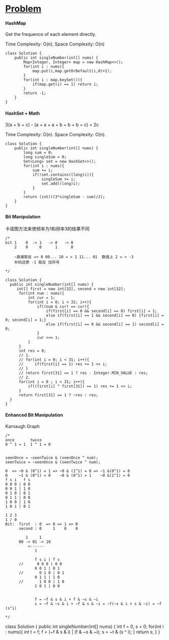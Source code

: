 # [Problem](https://leetcode.com/problems/single-number-ii/)


#### HashMap
Get the frequence of each element directly.  

Time Complexity: O(n), Space Complexity: O(n)  

````
class Solution {
    public int singleNumber(int[] nums) {
        Map<Integer, Integer> map = new HashMap<>();
        for(int i : nums){
            map.put(i,map.getOrDefault(i,0)+1);
        }
        for(int i : map.keySet()){
            if(map.get(i) == 1) return i;
        }
        return -1;
    }
}
````

#### HashSet + Math
3(a + b + c) - (a + a + a + b + b + b + c) = 2c  

Time Complexity: O(n). Space Complexity: O(n).
````
class Solution {
    public int singleNumber(int[] nums) {
        long sum = 0;
        long singleSum = 0;
        Set<Long> set = new HashSet<>();
        for(int i : nums){
            sum += i;
            if(!set.contains((long)i)){
                singleSum += i;
                set.add((long)i);
            }
        }
        return (int)((3*singleSum - sum)/2);
    }
}
````

#### Bit Manipulation
卡诺图方法来使频率为1和频率3的结果不同  

````
/*
bit 1    0  -> 1   -> 0   -> 0
    2    0     0      1      0
    
    ~直接取反 => 0 00... 10 = > 1 11... 01  数值上 2 = > -3
    补码还原 -1 取反 加符号
    
*/
````
````
class Solution {
  public int singleNumber(int[] nums) {
     int[] first = new int[32], second = new int[32];
      for(int num : nums){
          int cur = 1;
          for(int i = 0; i < 32; i++){
              if((num & cur) == cur){
                  if(first[i] == 0 && second[i] == 0) first[i] = 1;
                  else if(first[i] == 1 && second[i] == 0) {first[i] = 0; second[i] = 1;}
                  else if(first[i] == 0 && second[i] == 1) second[i] = 0;
              }
              cur <<= 1;
          }
      }
      int res = 0;
      // 1.
      // for(int i = 0; i < 31; i++){
      //     if(first[i] == 1) res += 1 << i;
      // }
      // return first[31] == 1 ? res - Integer.MIN_VALUE : res;
      // 2.
      for(int i = 0 ; i < 31; i++){
          if((first[i] ^ first[31]) == 1) res += 1 << i;
      }
      return first[31] == 1 ? ~res : res;
  }
}
````

#### Enhanced Bit Manipulation 
Karnaugh Graph
````
/*
once       twice
0 ^ 1 = 1  1 ^ 1 = 0 


seenOnce = ~seenTwice & (seenOnce ^ num);
seenTwice = ~seenOnce & (seenTwice ^ num);

0  => ~0 & (0^1) = 1 => ~0 & (1^1) = 0 => ~1 &(0^1) = 0
0     ~1 & (0^1) = 0    ~0 & (0^1) = 1    ~0 &(1^1) = 0
f s i   f s
0 0 0 | 0 0
0 0 1 | 1 0
0 1 0 | 0 1
0 1 1 | 0 0
1 0 0 | 1 0
1 0 1 | 0 1

1 2 3
1 / 0
Bit:  first  : 0  => 0 => 1 => 0
      second : 0     1    0    0
      
         1     1
      00 -> 01 -> 10 
          <------
             1
             
             f s i | f s
      //      0 0 0 | 0 0
             0 0 1 | 0 1
      //       0 1 0 | 0 1
             0 1 1 | 1 0
      //       1 0 0 | 1 0
             1 0 1 | 0 0
             
             
             f = ~f & s & i + f & ~s & ~i
             s = ~f & ~s & i + ~f & s & ~i = ~f(~s & i + s & ~i) = ~f (s^i)
             
*/
````
class Solution {
    public int singleNumber(int[] nums) {
        int f = 0, s = 0;
        for(int i : nums){
            int t = f;
            f = (~f & s & i) | (f & ~s & ~i);
            s = ~t & (s ^ i);
        }
        return s;
    }
}
````

````
